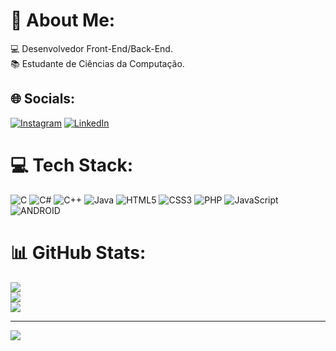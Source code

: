 # 💫 About Me:
💻 Desenvolvedor Front-End/Back-End.<br>📚 Estudante de Ciências da Computação.<br>


## 🌐 Socials:
[![Instagram](https://img.shields.io/badge/Instagram-%23E4405F.svg?logo=Instagram&logoColor=white)](https://instagram.com/hebarbosa18/) [![LinkedIn](https://img.shields.io/badge/LinkedIn-%230077B5.svg?logo=linkedin&logoColor=white)](https://linkedin.com/in/heloisa-barbosa-3a882119a/) 

# 💻 Tech Stack:
![C](https://img.shields.io/badge/c-%2300599C.svg?style=flat&logo=c&logoColor=white) ![C#](https://img.shields.io/badge/c%23-%23239120.svg?style=flat&logo=c-sharp&logoColor=white) ![C++](https://img.shields.io/badge/c++-%2300599C.svg?style=flat&logo=c%2B%2B&logoColor=white) ![Java](https://img.shields.io/badge/java-%23ED8B00.svg?style=flat&logo=java&logoColor=white) ![HTML5](https://img.shields.io/badge/html5-%23E34F26.svg?style=flat&logo=html5&logoColor=white) ![CSS3](https://img.shields.io/badge/css3-%231572B6.svg?style=flat&logo=css3&logoColor=white) ![PHP](https://img.shields.io/badge/php-%23777BB4.svg?style=flat&logo=php&logoColor=white) ![JavaScript](https://img.shields.io/badge/javascript-%23323330.svg?style=flat&logo=javascript&logoColor=%23F7DF1E) ![ANDROID](https://img.shields.io/badge/android-%2320232a.svg?style=flat&logo=android&logoColor=%a4c639)
# 📊 GitHub Stats:
![](https://github-readme-stats.vercel.app/api?username=heloisabbarbosa&theme=dark&hide_border=true&include_all_commits=false&count_private=false)<br/>
![](https://github-readme-streak-stats.herokuapp.com/?user=heloisabbarbosa&theme=dark&hide_border=true)<br/>
![](https://github-readme-stats.vercel.app/api/top-langs/?username=heloisabbarbosa&theme=dark&hide_border=true&include_all_commits=false&count_private=false&layout=compact)

---
[![](https://visitcount.itsvg.in/api?id=heloisabbarbosa&icon=2&color=12)](https://visitcount.itsvg.in)

<!-- Proudly created with GPRM ( https://gprm.itsvg.in ) -->
